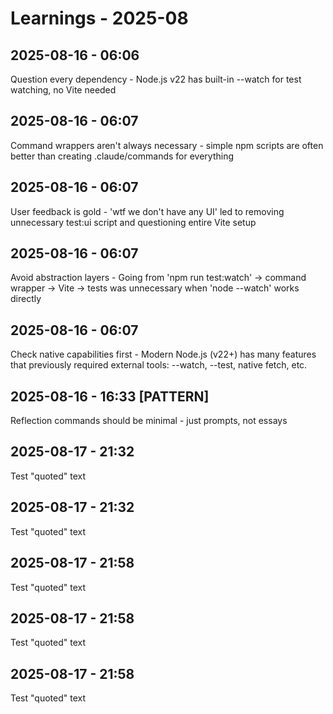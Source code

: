 # Learnings - 2025-08

## 2025-08-16 - 06:06
Question every dependency - Node.js v22 has built-in --watch for test watching, no Vite needed

## 2025-08-16 - 06:07
Command wrappers aren't always necessary - simple npm scripts are often better than creating .claude/commands for everything

## 2025-08-16 - 06:07
User feedback is gold - 'wtf we don't have any UI' led to removing unnecessary test:ui script and questioning entire Vite setup

## 2025-08-16 - 06:07
Avoid abstraction layers - Going from 'npm run test:watch' → command wrapper → Vite → tests was unnecessary when 'node --watch' works directly

## 2025-08-16 - 06:07
Check native capabilities first - Modern Node.js (v22+) has many features that previously required external tools: --watch, --test, native fetch, etc.

## 2025-08-16 - 16:33 [PATTERN]
Reflection commands should be minimal - just prompts, not essays

## 2025-08-17 - 21:32
Test "quoted" text

## 2025-08-17 - 21:32
Test "quoted" text

## 2025-08-17 - 21:58
Test "quoted" text

## 2025-08-17 - 21:58
Test "quoted" text

## 2025-08-17 - 21:58
Test "quoted" text

